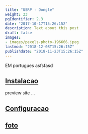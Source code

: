 ```yaml
---
title: "USRP - Dongle"
weight: 23
pgIdentifier: 2.3
date: "2017-10-17T15:26:15Z"
description: Text about this post
draft: false
images:
- images/pexels-photo-196666.jpeg
lastmod: "2018-12-08T15:26:15Z"
publishdate: "2018-11-23T15:26:15Z"
---
```


EM portugues asfsfasd
## [Instalacao](./installation)

 preview site ...

## [Configuracao](./configuration)


## [foto](./screenshot)
